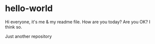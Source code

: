 # hello-world
Hi everyone, it's me & my readme file.
How are you today? Are you OK? I think so.

Just another repository
